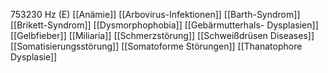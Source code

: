 753230 Hz (E)
[[Anämie]]
[[Arbovirus-Infektionen]]
[[Barth-Syndrom]]
[[Brikett-Syndrom]]
[[Dysmorphophobia]]
[[Gebärmutterhals- Dysplasien]]
[[Gelbfieber]]
[[Miliaria]]
[[Schmerzstörung]]
[[Schweißdrüsen Diseases]]
[[Somatisierungsstörung]]
[[Somatoforme Störungen]]
[[Thanatophore Dysplasie]]
